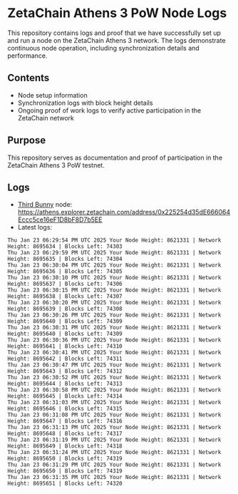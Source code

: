 # ZetaChain Athens 3 PoW Node Logs
This repository contains logs and proof that we have successfully set up and run a node on the ZetaChain Athens 3 network. The logs demonstrate continuous node operation, including synchronization details and performance.

## Contents
- Node setup information
- Synchronization logs with block height details
- Ongoing proof of work logs to verify active participation in the ZetaChain network

## Purpose
This repository serves as documentation and proof of participation in the ZetaChain Athens 3 PoW testnet.

## Logs

- [Third Bunny](https://thirdbunny.xyz/) node: https://athens.explorer.zetachain.com/address/0x225254d35dE666064Eccc5ce16eF1D8bF8D7b5EE
- Latest logs:
```
Thu Jan 23 06:29:54 PM UTC 2025 Your Node Height: 8621331 | Network Height: 8695634 | Blocks Left: 74303
Thu Jan 23 06:29:59 PM UTC 2025 Your Node Height: 8621331 | Network Height: 8695635 | Blocks Left: 74304
Thu Jan 23 06:30:04 PM UTC 2025 Your Node Height: 8621331 | Network Height: 8695636 | Blocks Left: 74305
Thu Jan 23 06:30:10 PM UTC 2025 Your Node Height: 8621331 | Network Height: 8695637 | Blocks Left: 74306
Thu Jan 23 06:30:15 PM UTC 2025 Your Node Height: 8621331 | Network Height: 8695638 | Blocks Left: 74307
Thu Jan 23 06:30:20 PM UTC 2025 Your Node Height: 8621331 | Network Height: 8695639 | Blocks Left: 74308
Thu Jan 23 06:30:26 PM UTC 2025 Your Node Height: 8621331 | Network Height: 8695640 | Blocks Left: 74309
Thu Jan 23 06:30:31 PM UTC 2025 Your Node Height: 8621331 | Network Height: 8695640 | Blocks Left: 74309
Thu Jan 23 06:30:36 PM UTC 2025 Your Node Height: 8621331 | Network Height: 8695641 | Blocks Left: 74310
Thu Jan 23 06:30:41 PM UTC 2025 Your Node Height: 8621331 | Network Height: 8695642 | Blocks Left: 74311
Thu Jan 23 06:30:47 PM UTC 2025 Your Node Height: 8621331 | Network Height: 8695643 | Blocks Left: 74312
Thu Jan 23 06:30:52 PM UTC 2025 Your Node Height: 8621331 | Network Height: 8695644 | Blocks Left: 74313
Thu Jan 23 06:30:58 PM UTC 2025 Your Node Height: 8621331 | Network Height: 8695645 | Blocks Left: 74314
Thu Jan 23 06:31:03 PM UTC 2025 Your Node Height: 8621331 | Network Height: 8695646 | Blocks Left: 74315
Thu Jan 23 06:31:08 PM UTC 2025 Your Node Height: 8621331 | Network Height: 8695647 | Blocks Left: 74316
Thu Jan 23 06:31:13 PM UTC 2025 Your Node Height: 8621331 | Network Height: 8695648 | Blocks Left: 74317
Thu Jan 23 06:31:19 PM UTC 2025 Your Node Height: 8621331 | Network Height: 8695649 | Blocks Left: 74318
Thu Jan 23 06:31:24 PM UTC 2025 Your Node Height: 8621331 | Network Height: 8695650 | Blocks Left: 74319
Thu Jan 23 06:31:29 PM UTC 2025 Your Node Height: 8621331 | Network Height: 8695650 | Blocks Left: 74319
Thu Jan 23 06:31:35 PM UTC 2025 Your Node Height: 8621331 | Network Height: 8695651 | Blocks Left: 74320
```
